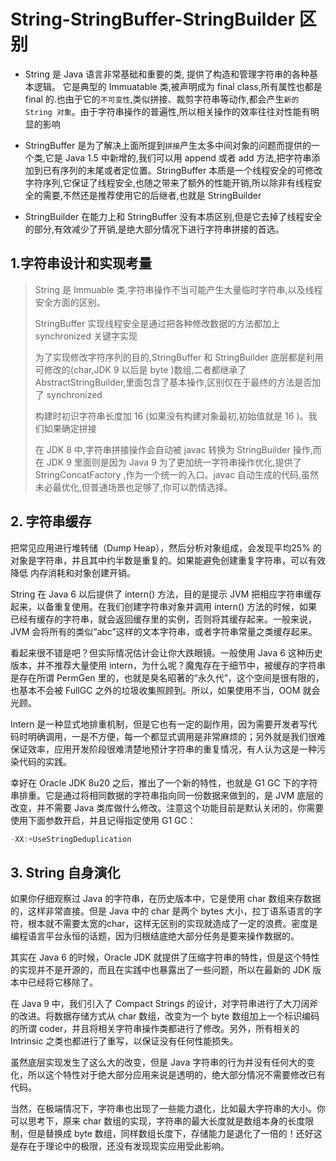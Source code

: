 # String-StringBuffer-StringBuilder 区别

-   String 是 Java 语言非常基础和重要的类,
    提供了构造和管理字符串的各种基本逻辑。
    它是典型的 Immuatable 类,被声明成为 final class,所有属性也都是 final 的.也由于它的`不可变性`,类似拼接、裁剪字符串等动作,都会产生`新的 String 对象`。由于字符串操作的普遍性,所以相关操作的效率往往对性能有明显的影响

-   StringBuffer 是为了解决上面所提到`拼接`产生太多中间对象的问题而提供的一个类,它是 Java 1.5 中新增的,我们可以用 append 或者 add 方法,把字符串添加到已有序列的末尾或者定位置。StringBuffer 本质是一个线程安全的可修改字符序列,它保证了线程安全,也随之带来了额外的性能开销,所以除非有线程安全的需要,不然还是推荐使用它的后继者,也就是 StringBuilder

-   StringBuilder 在能力上和 StringBuffer 没有本质区别,但是它去掉了线程安全的部分,有效减少了开销,是绝大部分情况下进行字符串拼接的首选。

## 1.字符串设计和实现考量

> String 是 Immuable 类,字符串操作不当可能产生大量临时字符串,以及线程安全方面的区别。
>
> StringBuffer 实现线程安全是通过把各种修改数据的方法都加上 synchronized 关键字实现
>
> 为了实现修改字符序列的目的,StringBuffer 和 StringBuilder 底层都是利用可修改的(char,JDK 9 以后是 byte )数组,二者都继承了 AbstractStringBuilder,里面包含了基本操作,区别仅在于最终的方法是否加了 synchronized
>
> 构建时初识字符串长度加 16 (如果没有构建对象最初,初始值就是 16 )。我们如果确定拼接
>
> 在 JDK 8 中,字符串拼接操作会自动被 javac 转换为 StringBuilder 操作,而在 JDK 9 里面则是因为 Java 9 为了更加统一字符串操作优化,提供了 StringConcatFactory ,作为一个统一的入口。javac 自动生成的代码,虽然未必最优化,但普通场景也足够了,你可以酌情选择。

## 2. 字符串缓存

把常见应用进行堆转储（Dump Heap），然后分析对象组成，会发现平均25% 的对象是字符串，并且其中约半数是重复的。如果能避免创建重复字符串，可以有效降低
内存消耗和对象创建开销。

String 在 Java 6 以后提供了 intern() 方法，目的是提示 JVM 把相应字符串缓存起来，以备重复使用。在我们创建字符串对象并调用 intern() 方法的时候，如果已经有缓存的字符串，就会返回缓存里的实例，否则将其缓存起来。一般来说，JVM 会将所有的类似“abc”这样的文本字符串，或者字符串常量之类缓存起来。

看起来很不错是吧？但实际情况估计会让你大跌眼镜。一般使用 Java 6 这种历史版本，并不推荐大量使用 intern，为什么呢？魔鬼存在于细节中，被缓存的字符串是存在所谓 PermGen 里的，也就是臭名昭著的“永久代”，这个空间是很有限的，也基本不会被 FullGC 之外的垃圾收集照顾到。所以，如果使用不当，OOM 就会光顾。

Intern 是一种显式地排重机制，但是它也有一定的副作用，因为需要开发者写代码时明确调用，一是不方便，每一个都显式调用是非常麻烦的；另外就是我们很难保证效率，应用开发阶段很难清楚地预计字符串的重复情况，有人认为这是一种污染代码的实践。

幸好在 Oracle JDK 8u20 之后，推出了一个新的特性，也就是 G1 GC 下的字符串排重。它是通过将相同数据的字符串指向同一份数据来做到的，是 JVM 底层的改变，并不需要 Java 类库做什么修改。注意这个功能目前是默认关闭的，你需要使用下面参数开启，并且记得指定使用 G1 GC：

```java
-XX:+UseStringDeduplication
```

## 3. String 自身演化

如果你仔细观察过 Java 的字符串，在历史版本中，它是使用 char 数组来存数据的，这样非常直接。但是 Java 中的 char 是两个 bytes 大小，拉丁语系语言的字符，根本就不需要太宽的char，这样无区别的实现就造成了一定的浪费。密度是编程语言平台永恒的话题，因为归根结底绝大部分任务是要来操作数据的。

其实在 Java 6 的时候，Oracle JDK 就提供了压缩字符串的特性，但是这个特性的实现并不是开源的，而且在实践中也暴露出了一些问题，所以在最新的 JDK 版本中已经将它移除了。

在 Java 9 中，我们引入了 Compact Strings 的设计，对字符串进行了大刀阔斧的改进。将数据存储方式从 char 数组，改变为一个 byte 数组加上一个标识编码的所谓 coder，并且将相关字符串操作类都进行了修改。另外，所有相关的 Intrinsic 之类也都进行了重写，以保证没有任何性能损失。

虽然底层实现发生了这么大的改变，但是 Java 字符串的行为并没有任何大的变化，所以这个特性对于绝大部分应用来说是透明的，绝大部分情况不需要修改已有代码。

当然，在极端情况下，字符串也出现了一些能力退化，比如最大字符串的大小。你可以思考下，原来 char 数组的实现，字符串的最大长度就是数组本身的长度限制，但是替换成 byte 数组，同样数组长度下，存储能力是退化了一倍的！还好这是存在于理论中的极限，还没有发现现实应用受此影响。
